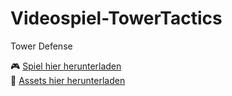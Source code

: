 # Videospiel-TowerTactics
Tower Defense

🎮 [Spiel hier herunterladen](https://creatorsworld.itch.io/tower-tactics)  
📂 [Assets hier herunterladen](https://drive.google.com/file/d/1EXN0C71lX4eRDE8J8A0kEtAjop2q5cre/view?usp=sharing) 
